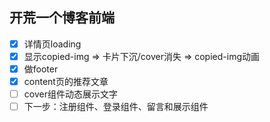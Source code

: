 ## 开荒一个博客前端
- [x] 详情页loading
- [x] 显示copied-img => 卡片下沉/cover消失 => copied-img动画
- [x] 做footer
- [x] content页的推荐文章
- [ ] cover组件动态展示文字
- [ ] 下一步：注册组件、登录组件、留言和展示组件